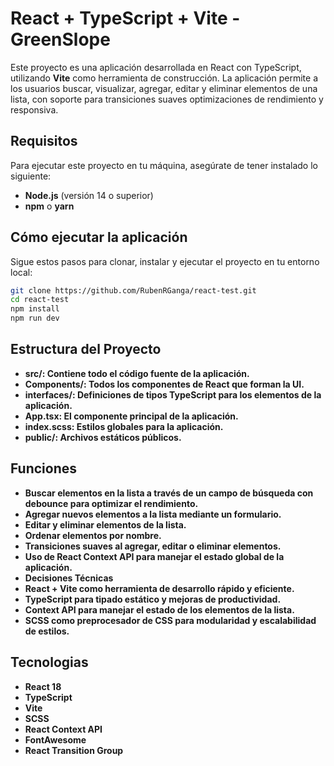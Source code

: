 # React + TypeScript + Vite - GreenSlope

Este proyecto es una aplicación desarrollada en React con TypeScript, utilizando **Vite** como herramienta de construcción. La aplicación permite a los usuarios buscar, visualizar, agregar, editar y eliminar elementos de una lista, con soporte para transiciones suaves optimizaciones de rendimiento y responsiva.

## **Requisitos**

Para ejecutar este proyecto en tu máquina, asegúrate de tener instalado lo siguiente:

- **Node.js** (versión 14 o superior)
- **npm** o **yarn**

## **Cómo ejecutar la aplicación**

Sigue estos pasos para clonar, instalar y ejecutar el proyecto en tu entorno local:

```bash
git clone https://github.com/RubenRGanga/react-test.git
cd react-test
npm install
npm run dev
````
## **Estructura del Proyecto**
- **src/: Contiene todo el código fuente de la aplicación.**
- **Components/: Todos los componentes de React que forman la UI.**
- **interfaces/: Definiciones de tipos TypeScript para los elementos de la aplicación.**
- **App.tsx: El componente principal de la aplicación.**
- **index.scss: Estilos globales para la aplicación.**
- **public/: Archivos estáticos públicos.**

## **Funciones**
- **Buscar elementos en la lista a través de un campo de búsqueda con debounce para optimizar el rendimiento.**
- **Agregar nuevos elementos a la lista mediante un formulario.**
- **Editar y eliminar elementos de la lista.**
- **Ordenar elementos por nombre.**
- **Transiciones suaves al agregar, editar o eliminar elementos.**
- **Uso de React Context API para manejar el estado global de la aplicación.**
- **Decisiones Técnicas**
- **React + Vite como herramienta de desarrollo rápido y eficiente.**
- **TypeScript para tipado estático y mejoras de productividad.**
- **Context API para manejar el estado de los elementos de la lista.**
- **SCSS como preprocesador de CSS para modularidad y escalabilidad de estilos.**

## **Tecnologias**
- **React 18**
- **TypeScript**
- **Vite**
- **SCSS**
- **React Context API**
- **FontAwesome**
- **React Transition Group**
